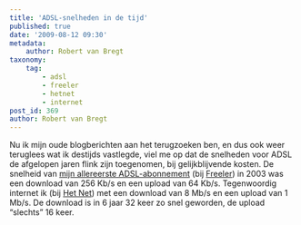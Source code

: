```yaml
---
title: 'ADSL-snelheden in de tijd'
published: true
date: '2009-08-12 09:30'
metadata:
    author: Robert van Bregt
taxonomy:
    tag:
        - adsl
        - freeler
        - hetnet
        - internet
post_id: 369
author: Robert van Bregt
---
```


Nu ik mijn oude blogberichten aan het terugzoeken ben, en dus ook weer teruglees wat ik destijds vastlegde, viel me op dat de snelheden voor ADSL de afgelopen jaren flink zijn toegenomen, bij gelijkblijvende kosten. De snelheid van [mijn allereerste ADSL-abonnement](../snelheid-adsl-wordt-opnieuw-verhoogd) (bij [Freeler](http://www.freeler.nl)) in 2003 was een download van 256 Kb/s en een upload van 64 Kb/s. Tegenwoordig internet ik (bij [Het Net](http://www.hetnet.nl)) met een download van 8 Mb/s en een upload van 1 Mb/s. De download is in 6 jaar 32 keer zo snel geworden, de upload “slechts” 16 keer.